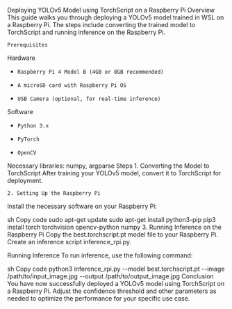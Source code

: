Deploying YOLOv5 Model using TorchScript on a Raspberry Pi
    Overview
This guide walks you through deploying a YOLOv5 model trained in WSL on a Raspberry Pi. The steps include converting the trained model to TorchScript and running inference on the Raspberry Pi.

    Prerequisites

Hardware
-     Raspberry Pi 4 Model B (4GB or 8GB recommended)
-     A microSD card with Raspberry Pi OS
-     USB Camera (optional, for real-time inference)
  
Software
-     Python 3.x
-     PyTorch
-     OpenCV
Necessary libraries: numpy, argparse
Steps
    1. Converting the Model to TorchScript
After training your YOLOv5 model, convert it to TorchScript for deployment.

    2. Setting Up the Raspberry Pi
Install the necessary software on your Raspberry Pi:

sh
Copy code
sudo apt-get update
sudo apt-get install python3-pip
pip3 install torch torchvision opencv-python numpy
3. Running Inference on the Raspberry Pi
Copy the best.torchscript.pt model file to your Raspberry Pi. Create an inference script inference_rpi.py.

Running Inference
To run inference, use the following command:

sh
Copy code
python3 inference_rpi.py --model best.torchscript.pt --image /path/to/input_image.jpg --output /path/to/output_image.jpg
Conclusion
You have now successfully deployed a YOLOv5 model using TorchScript on a Raspberry Pi. Adjust the confidence threshold and other parameters as needed to optimize the performance for your specific use case.
